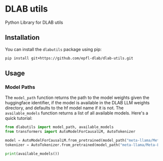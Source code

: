 # DLAB utils
Python Library for DLAB utils

## Installation

You can install the `dlabutils` package using pip:

```bash
pip install git+https://github.com/epfl-dlab/dlab-utils.git
```

## Usage

### Model Paths

The `model_path` function returns the path to the model weights given the huggingface identifier, if the model is available in the DLAB LLM weights directory, and defaults to the hf model name if it is not. The `available_models` function returns a list of all available models. Here's a quick tutorial:

```python
from dlabutils import model_path, available_models
from transformers import AutoModelForCausalLM, AutoTokenizer

model = AutoModelForCausalLM.from_pretrained(model_path("meta-llama/Meta-Llama-3-8B-Instruct"))
tokenizer = AutoTokenizer.from_pretrained(model_path("meta-llama/Meta-Llama-3-8B-Instruct"))

print(available_models())
```

